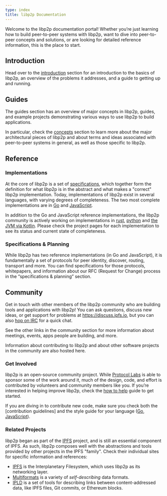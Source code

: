 ```yaml
---
type: index
title: libp2p Documentation
---
```


Welcome to the libp2p documentation portal! Whether you’re just learning how to build peer-to-peer systems with libp2p, want to dive into peer-to-peer concepts and solutions, or are looking for detailed reference information, this is the place to start.

## Introduction

Head over to the [introduction](/introduction) section for an introduction to the basics of libp2p, an overview of the problems it addresses, and a guide to getting up and running.



## Guides

The guides section has an overview of major concepts in libp2p, guides, and example projects demonstrating various ways to use libp2p to build applications.

In particular, check the [concepts](/guides/concepts) section to learn more about the major architectural pieces of libp2p and about terms and ideas associated with peer-to-peer systems in general, as well as those specific to libp2p.


## Reference

### Implementations

At the core of libp2p is a set of [specifications](https://github.com/libp2p/specs), which together form the definition for what libp2p is in the abstract and what makes a "correct" libp2p implementation. Today, implementations of libp2p exist in several languages, with varying degrees of completeness. The two most complete implementations are in [Go](/reference/go/overview) and [JavaScript](/reference/js/overview).

In addition to the Go and JavaScript reference implementations, the libp2p community is actively working on implementations in [rust](https://github.com/libp2p/rust-libp2p), [python](https://github.com/libp2p/py-libp2p) and [the JVM via Kotlin](https://github.com/web3j/libp2p). Please check the project pages for each implementation to see its status and current state of completeness.

### Specifications & Planning

While libp2p has two reference implementations (in Go and JavaScript), it is fundamentally a set of protocols for peer identity, discover, routing, transport and more. You can find specifications for those protocols, whitepapers, and information about our RFC (Request for Change) process in the “specifications & planning” section.


## Community

Get in touch with other members of the libp2p community who are building tools and applications with libp2p! You can ask questions, discuss new ideas, or get support for problems at https://discuss.ipfs.io, but you can also [hop on IRC](/community/irc) for a quick chat.

See the other links in the community section for more information about meetings, events, apps people are building, and more.

Information about contributing to libp2p and about other software projects in the community are also hosted here.


### Get Involved

libp2p is an open-source community project. While [Protocol Labs](https://protocol.ai) is able to sponsor some of the work around it, much of the design, code, and effort is contributed by volunteers and community members like you. If you’re interested in helping improve libp2p, check the [how to help](/community/contribute/how_to_help) guide to get started.

If you are diving in to contribute new code, make sure you check both the [contribution guidelines] and the style guide for your language ([Go](https://github.com/ipfs/community/blob/master/go-code-guidelines.md), [JavaScript](https://github.com/ipfs/community/blob/master/js-code-guidelines.md)).


### Related Projects

libp2p began as part of the [IPFS](https://ipfs.io) project, and is still an essential component of IPFS. As such, libp2p composes well with the abstractions and tools provided by other projects in the IPFS "family". Check their individual sites for specific information and references:

- [IPFS](https://libp2p.io) is the Interplanetary Filesystem, which uses libp2p as its networking layer.
- [Multiformats](https://multiformats.io) is a variety of *self-describing* data formats.
- [IPLD](https://ipld.io) is a set of tools for describing links between content-addressed data, like IPFS files, Git commits, or Ethereum blocks.
